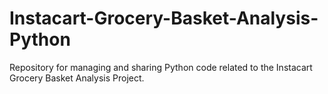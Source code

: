# Instacart-Grocery-Basket-Analysis-Python
Repository for managing and sharing Python code related to the Instacart Grocery Basket Analysis Project.
